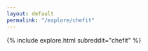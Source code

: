 ```yaml
---
layout: default
permalink: "/explore/chefit"
---
```


{% include explore.html subreddit="chefit" %}
